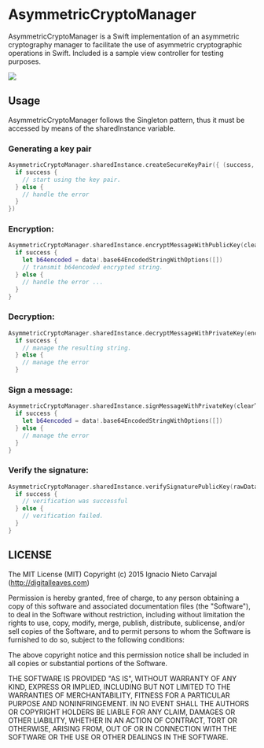 # AsymmetricCryptoManager
AsymmetricCryptoManager is a Swift implementation of an asymmetric cryptography manager to facilitate the use of asymmetric cryptographic operations in Swift. Included is a sample view controller for testing purposes.

![](http://digitalleaves.com/blog/wp-content/uploads/2015/10/ezgif.com-optimize.gif)

## Usage

AsymmetricCryptoManager follows the Singleton pattern, thus it must be accessed by means of the sharedInstance variable.

### Generating a key pair

```swift
AsymmetricCryptoManager.sharedInstance.createSecureKeyPair({ (success, error) -> Void in
  if success {
    // start using the key pair.
  } else { 
    // handle the error
  }
})
```

### Encryption: 

```swift
AsymmetricCryptoManager.sharedInstance.encryptMessageWithPublicKey(clearText) { (success, data, error) -> Void in
  if success {
    let b64encoded = data!.base64EncodedStringWithOptions([])
    // transmit b64encoded encrypted string.
  } else { 
    // handle the error ...
  }
}
```

### Decryption:

```swift
AsymmetricCryptoManager.sharedInstance.decryptMessageWithPrivateKey(encryptedData) { (success, result, error) -> Void in
  if success {
    // manage the resulting string.  
  } else {
    // manage the error
  }
```

### Sign a message:

```swift
AsymmetricCryptoManager.sharedInstance.signMessageWithPrivateKey(clearText) { (success, data, error) -> Void in
  if success {
    let b64encoded = data!.base64EncodedStringWithOptions([])
  } else {
    // manage the error
  }
}
```

### Verify the signature:

```swift
AsymmetricCryptoManager.sharedInstance.verifySignaturePublicKey(rawData, signatureData: signatureData) { (success, error) -> Void in
  if success {
    // verification was successful
  } else {
    // verification failed.
  }
}
```

## LICENSE

The MIT License (MIT)
Copyright (c) 2015 Ignacio Nieto Carvajal (http://digitalleaves.com)

Permission is hereby granted, free of charge, to any person obtaining a copy of this software and associated documentation files (the "Software"), to deal in the Software without restriction, including without limitation the rights to use, copy, modify, merge, publish, distribute, sublicense, and/or sell copies of the Software, and to permit persons to whom the Software is furnished to do so, subject to the following conditions:

The above copyright notice and this permission notice shall be included in all copies or substantial portions of the Software.

THE SOFTWARE IS PROVIDED "AS IS", WITHOUT WARRANTY OF ANY KIND, EXPRESS OR IMPLIED, INCLUDING BUT NOT LIMITED TO THE WARRANTIES OF MERCHANTABILITY, FITNESS FOR A PARTICULAR PURPOSE AND NONINFRINGEMENT. IN NO EVENT SHALL THE AUTHORS OR COPYRIGHT HOLDERS BE LIABLE FOR ANY CLAIM, DAMAGES OR OTHER LIABILITY, WHETHER IN AN ACTION OF CONTRACT, TORT OR OTHERWISE, ARISING FROM, OUT OF OR IN CONNECTION WITH THE SOFTWARE OR THE USE OR OTHER DEALINGS IN THE SOFTWARE.